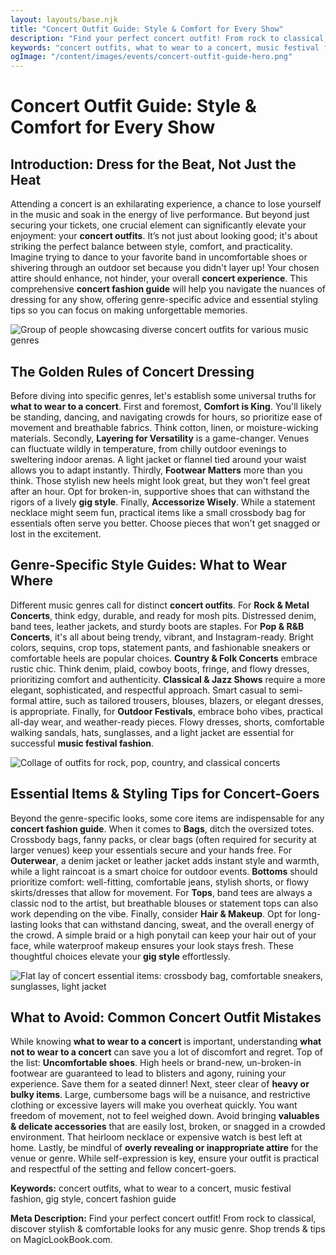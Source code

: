 ```yaml
---
layout: layouts/base.njk
title: "Concert Outfit Guide: Style & Comfort for Every Show"
description: "Find your perfect concert outfit! From rock to classical, discover stylish & comfortable looks for any music genre. Shop trends & tips on MagicLookBook.com."
keywords: "concert outfits, what to wear to a concert, music festival fashion, gig style, concert fashion guide"
ogImage: "/content/images/events/concert-outfit-guide-hero.png"
---
```


# Concert Outfit Guide: Style & Comfort for Every Show

## Introduction: Dress for the Beat, Not Just the Heat

Attending a concert is an exhilarating experience, a chance to lose yourself in the music and soak in the energy of live performance. But beyond just securing your tickets, one crucial element can significantly elevate your enjoyment: your **concert outfits**. It’s not just about looking good; it's about striking the perfect balance between style, comfort, and practicality. Imagine trying to dance to your favorite band in uncomfortable shoes or shivering through an outdoor set because you didn't layer up! Your chosen attire should enhance, not hinder, your overall **concert experience**. This comprehensive **concert fashion guide** will help you navigate the nuances of dressing for any show, offering genre-specific advice and essential styling tips so you can focus on making unforgettable memories.

![Group of people showcasing diverse concert outfits for various music genres](/content/images/events/diverse-concert-styles.png)

## The Golden Rules of Concert Dressing

Before diving into specific genres, let's establish some universal truths for **what to wear to a concert**. First and foremost, **Comfort is King**. You'll likely be standing, dancing, and navigating crowds for hours, so prioritize ease of movement and breathable fabrics. Think cotton, linen, or moisture-wicking materials. Secondly, **Layering for Versatility** is a game-changer. Venues can fluctuate wildly in temperature, from chilly outdoor evenings to sweltering indoor arenas. A light jacket or flannel tied around your waist allows you to adapt instantly. Thirdly, **Footwear Matters** more than you think. Those stylish new heels might look great, but they won't feel great after an hour. Opt for broken-in, supportive shoes that can withstand the rigors of a lively **gig style**. Finally, **Accessorize Wisely**. While a statement necklace might seem fun, practical items like a small crossbody bag for essentials often serve you better. Choose pieces that won't get snagged or lost in the excitement.

## Genre-Specific Style Guides: What to Wear Where

Different music genres call for distinct **concert outfits**. For **Rock & Metal Concerts**, think edgy, durable, and ready for mosh pits. Distressed denim, band tees, leather jackets, and sturdy boots are staples. For **Pop & R&B Concerts**, it's all about being trendy, vibrant, and Instagram-ready. Bright colors, sequins, crop tops, statement pants, and fashionable sneakers or comfortable heels are popular choices. **Country & Folk Concerts** embrace rustic chic. Think denim, plaid, cowboy boots, fringe, and flowy dresses, prioritizing comfort and authenticity. **Classical & Jazz Shows** require a more elegant, sophisticated, and respectful approach. Smart casual to semi-formal attire, such as tailored trousers, blouses, blazers, or elegant dresses, is appropriate. Finally, for **Outdoor Festivals**, embrace boho vibes, practical all-day wear, and weather-ready pieces. Flowy dresses, shorts, comfortable walking sandals, hats, sunglasses, and a light jacket are essential for successful **music festival fashion**.

![Collage of outfits for rock, pop, country, and classical concerts](/content/images/events/genre-specific-concert-looks.png)

## Essential Items & Styling Tips for Concert-Goers

Beyond the genre-specific looks, some core items are indispensable for any **concert fashion guide**. When it comes to **Bags**, ditch the oversized totes. Crossbody bags, fanny packs, or clear bags (often required for security at larger venues) keep your essentials secure and your hands free. For **Outerwear**, a denim jacket or leather jacket adds instant style and warmth, while a light raincoat is a smart choice for outdoor events. **Bottoms** should prioritize comfort: well-fitting, comfortable jeans, stylish shorts, or flowy skirts/dresses that allow for movement. For **Tops**, band tees are always a classic nod to the artist, but breathable blouses or statement tops can also work depending on the vibe. Finally, consider **Hair & Makeup**. Opt for long-lasting looks that can withstand dancing, sweat, and the overall energy of the crowd. A simple braid or a high ponytail can keep your hair out of your face, while waterproof makeup ensures your look stays fresh. These thoughtful choices elevate your **gig style** effortlessly.

![Flat lay of concert essential items: crossbody bag, comfortable sneakers, sunglasses, light jacket](/content/images/events/concert-essentials-accessories.png)

## What to Avoid: Common Concert Outfit Mistakes

While knowing **what to wear to a concert** is important, understanding **what not to wear to a concert** can save you a lot of discomfort and regret. Top of the list: **Uncomfortable shoes**. High heels or brand-new, un-broken-in footwear are guaranteed to lead to blisters and agony, ruining your experience. Save them for a seated dinner! Next, steer clear of **heavy or bulky items**. Large, cumbersome bags will be a nuisance, and restrictive clothing or excessive layers will make you overheat quickly. You want freedom of movement, not to feel weighed down. Avoid bringing **valuables & delicate accessories** that are easily lost, broken, or snagged in a crowded environment. That heirloom necklace or expensive watch is best left at home. Lastly, be mindful of **overly revealing or inappropriate attire** for the venue or genre. While self-expression is key, ensure your outfit is practical and respectful of the setting and fellow concert-goers.

**Keywords:** concert outfits, what to wear to a concert, music festival fashion, gig style, concert fashion guide

**Meta Description:** Find your perfect concert outfit! From rock to classical, discover stylish & comfortable looks for any music genre. Shop trends & tips on MagicLookBook.com.
